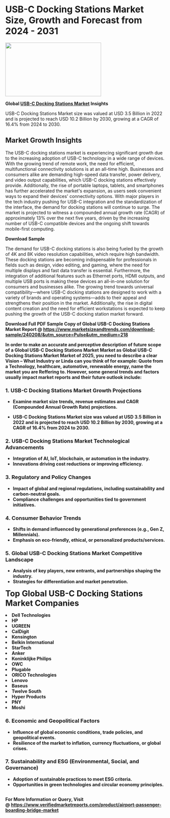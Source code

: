 <H1>USB-C Docking Stations Market Size, Growth and Forecast from 2024 - 2031</H1><img class="aligncenter size-medium wp-image-584254" src="https://thirdeyenews.in/wp-content/uploads/2024/09/Global-Market-Research-300x168.jpeg" alt="" width="300" height="168" /><p><strong>Global&nbsp;<a href="https://www.marketsizeandtrends.com/download-sample/240208/&amp;utm_source=Pulse&amp;utm_medium=218">USB-C Docking Stations Market</a> Insights</strong></p><p>USB-C Docking Stations Market size was valued at USD 3.5 Billion in 2022 and is projected to reach USD 10.2 Billion by 2030, growing at a CAGR of 16.4% from 2024 to 2030.</p><p><h2>Market Growth Insights</h2> <p>The USB-C docking stations market is experiencing significant growth due to the increasing adoption of USB-C technology in a wide range of devices. With the growing trend of remote work, the need for efficient, multifunctional connectivity solutions is at an all-time high. Businesses and consumers alike are demanding high-speed data transfer, power delivery, and video output capabilities, which USB-C docking stations effectively provide. Additionally, the rise of portable laptops, tablets, and smartphones has further accelerated the market's expansion, as users seek convenient ways to expand their devices' connectivity options. With major players in the tech industry pushing for USB-C integration and the standardization of the interface, the demand for docking stations will continue to surge. The market is projected to witness a compounded annual growth rate (CAGR) of approximately 13% over the next five years, driven by the increasing number of USB-C compatible devices and the ongoing shift towards mobile-first computing.</p> <p><strong>Download Sample</strong></p> <p>The demand for USB-C docking stations is also being fueled by the growth of 4K and 8K video resolution capabilities, which require high bandwidth. These docking stations are becoming indispensable for professionals in fields such as design, video editing, and gaming, where the need for multiple displays and fast data transfer is essential. Furthermore, the integration of additional features such as Ethernet ports, HDMI outputs, and multiple USB ports is making these devices an all-in-one solution for consumers and businesses alike. The growing trend towards universal compatibility—where USB-C docking stations are designed to work with a variety of brands and operating systems—adds to their appeal and strengthens their position in the market. Additionally, the rise in digital content creation and the need for efficient workstations is expected to keep pushing the growth of the USB-C docking station market forward. <p><strong></p><p><span class=""><strong>Download Full PDF Sample Copy of Global USB-C Docking Stations Market Report</strong> @ <a href="https://www.marketsizeandtrends.com/download-sample/240208/&amp;utm_source=Pulse&amp;utm_medium=218" target="_blank">https://www.marketsizeandtrends.com/download-sample/240208/&amp;utm_source=Pulse&amp;utm_medium=218</a></span></p><p>In order to make an accurate and perceptive description of future scope of a Global&nbsp;USB-C Docking Stations Market Market as Global&nbsp;USB-C Docking Stations Market Market of 2025, you need to describe a clear Vision &ndash; What Industry or Linda can you think of for example: Quote from a Technology, healthcare, automotive, renewable energy, name the market you are Reffering to. However, some general trends and factors usually impact market reports and their future outlook include:</p><h3>1.&nbsp;<strong>USB-C Docking Stations Market Growth Projections</strong></h3><ul><li>Examine market size trends, revenue estimates and CAGR (Compounded Annual Growth Rate) projections.</li><li><p>USB-C Docking Stations Market size was valued at USD 3.5 Billion in 2022 and is projected to reach USD 10.2 Billion by 2030, growing at a CAGR of 16.4% from 2024 to 2030.</p></li></ul><h3>2.&nbsp;<strong>USB-C Docking Stations Market Technological Advancements</strong></h3><ul><li>Integration of AI, IoT, blockchain, or automation in the industry.</li><li>Innovations driving cost reductions or improving efficiency.</li></ul><h3>3.&nbsp;<strong>Regulatory and Policy Changes</strong></h3><ul><li>Impact of global and regional regulations, including sustainability and carbon-neutral goals.</li><li>Compliance challenges and opportunities tied to government initiatives.</li></ul><h3>4.&nbsp;<strong>Consumer Behavior Trends</strong></h3><ul><li>Shifts in demand influenced by generational preferences (e.g., Gen Z, Millennials).</li><li>Emphasis on eco-friendly, ethical, or personalized products/services.</li></ul><h3>5.&nbsp;<strong>Global USB-C Docking Stations Market Competitive Landscape</strong></h3><ul><li>Analysis of key players, new entrants, and partnerships shaping the industry.</li><li>Strategies for differentiation and market penetration.</li></ul><p data-pm-slice="1 1 []"><span style="color: inherit; font-family: inherit; font-size: 25px;">Top Global USB-C Docking Stations Market Companies</span></p><div class="" data-test-id=""><p><li>Dell Technologies</li><li> HP</li><li> UGREEN</li><li> CalDigit</li><li> Kensington</li><li> Belkin International</li><li> StarTech</li><li> Anker</li><li> Koninklijke Philips</li><li> OWC</li><li> Plugable</li><li> ORICO Technologies</li><li> Lenovo</li><li> Baseus</li><li> Twelve South</li><li> Hyper Products</li><li> PNY</li><li> Moshi</li></p></div><h3>6.&nbsp;<strong>Economic and Geopolitical Factors</strong></h3><ul><li>Influence of global economic conditions, trade policies, and geopolitical events.</li><li>Resilience of the market to inflation, currency fluctuations, or global crises.</li></ul><h3>7.&nbsp;<strong>Sustainability and ESG (Environmental, Social, and Governance)</strong></h3><ul><li>Adoption of sustainable practices to meet ESG criteria.</li><li>Opportunities in green technologies and circular economy principles.</li></ul><h2><strong style="font-size: 14px;">For More Information or Query, Visit @&nbsp;</strong><a style="background-color: #ffffff; font-size: 14px;" href="https://www.marketsizeandtrends.com/report/usb-c-docking-stations-market/" target="_blank">https://www.verifiedmarketreports.com/product/airport-passenger-boarding-bridge-market</a></h2>
